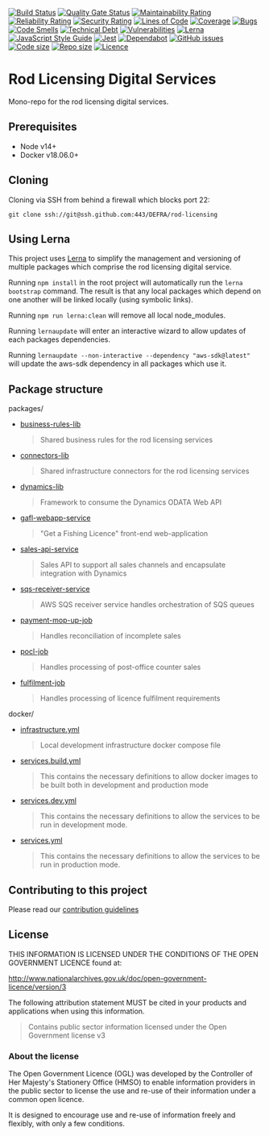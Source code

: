 [![Build Status](https://api.travis-ci.org/DEFRA/rod-licensing.svg?branch=master)](https://travis-ci.org/DEFRA/rod-licensing)
[![Quality Gate Status](https://sonarcloud.io/api/project_badges/measure?project=DEFRA_rod-licensing&metric=alert_status)](https://sonarcloud.io/dashboard?id=DEFRA_rod-licensing)
[![Maintainability Rating](https://sonarcloud.io/api/project_badges/measure?project=DEFRA_rod-licensing&metric=sqale_rating)](https://sonarcloud.io/dashboard?id=DEFRA_rod-licensing)
[![Reliability Rating](https://sonarcloud.io/api/project_badges/measure?project=DEFRA_rod-licensing&metric=reliability_rating)](https://sonarcloud.io/dashboard?id=DEFRA_rod-licensing)
[![Security Rating](https://sonarcloud.io/api/project_badges/measure?project=DEFRA_rod-licensing&metric=security_rating)](https://sonarcloud.io/dashboard?id=DEFRA_rod-licensing)
[![Lines of Code](https://sonarcloud.io/api/project_badges/measure?project=DEFRA_rod-licensing&metric=ncloc)](https://sonarcloud.io/dashboard?id=DEFRA_rod-licensing)
[![Coverage](https://sonarcloud.io/api/project_badges/measure?project=DEFRA_rod-licensing&metric=coverage)](https://sonarcloud.io/dashboard?id=DEFRA_rod-licensing)
[![Bugs](https://sonarcloud.io/api/project_badges/measure?project=DEFRA_rod-licensing&metric=bugs)](https://sonarcloud.io/dashboard?id=DEFRA_rod-licensing)
[![Code Smells](https://sonarcloud.io/api/project_badges/measure?project=DEFRA_rod-licensing&metric=code_smells)](https://sonarcloud.io/dashboard?id=DEFRA_rod-licensing)
[![Technical Debt](https://sonarcloud.io/api/project_badges/measure?project=DEFRA_rod-licensing&metric=sqale_index)](https://sonarcloud.io/dashboard?id=DEFRA_rod-licensing)
[![Vulnerabilities](https://sonarcloud.io/api/project_badges/measure?project=DEFRA_rod-licensing&metric=vulnerabilities)](https://sonarcloud.io/dashboard?id=DEFRA_rod-licensing)
[![Lerna](https://img.shields.io/badge/maintained%20with-lerna-cc00ff.svg)](https://lerna.js.org/)
[![JavaScript Style Guide](https://img.shields.io/badge/code_style-standard-brightgreen.svg)](https://standardjs.com)
[![Jest](https://img.shields.io/badge/tested_with-jest-99424f.svg)](https://github.com/facebook/jest)
[![Dependabot](https://api.dependabot.com/badges/status?host=github&repo=DEFRA/rod-licensing)](https://dependabot.com/)
[![GitHub issues](https://img.shields.io/github/issues/DEFRA/rod-licensing.svg)](https://github.com/DEFRA/rod-licensing/issues/)
[![Code size](https://img.shields.io/github/languages/code-size/DEFRA/rod-licensing.svg)]()
[![Repo size](https://img.shields.io/github/repo-size/DEFRA/rod-licensing.svg)]()
[![Licence](https://img.shields.io/badge/licence-OGLv3-blue.svg)](http://www.nationalarchives.gov.uk/doc/open-government-licence/version/3)

# Rod Licensing Digital Services

Mono-repo for the rod licensing digital services.

## Prerequisites

- Node v14+
- Docker v18.06.0+

## Cloning

Cloning via SSH from behind a firewall which blocks port 22:

```
git clone ssh://git@ssh.github.com:443/DEFRA/rod-licensing
```

## Using Lerna

This project uses [Lerna](https://lerna.js.org/) to simplify the management and versioning of multiple packages which comprise the rod licensing digital
service.

Running `npm install` in the root project will automatically run the `lerna bootstrap` command. The result is that any local packages which depend on
one another will be linked locally (using symbolic links).

Running `npm run lerna:clean` will remove all local node_modules.

Running `lernaupdate` will enter an interactive wizard to allow updates of each packages dependencies.

Running `lernaupdate --non-interactive --dependency "aws-sdk@latest"` will update the aws-sdk dependency in all packages which use it.

## Package structure

packages/

- [business-rules-lib](packages/business-rules-lib/README.md)
  > Shared business rules for the rod licensing services
- [connectors-lib](packages/connectors-lib/README.md)
  > Shared infrastructure connectors for the rod licensing services
- [dynamics-lib](packages/dynamics-lib/README.md)
  > Framework to consume the Dynamics ODATA Web API
- [gafl-webapp-service](packages/gafl-webapp-service/README.md)
  > "Get a Fishing Licence" front-end web-application
- [sales-api-service](packages/sales-api-service/README.md)
  > Sales API to support all sales channels and encapsulate integration with Dynamics
- [sqs-receiver-service](packages/sqs-receiver-service/README.md)
  > AWS SQS receiver service handles orchestration of SQS queues
- [payment-mop-up-job](packages/payment-mop-up-job/README.md)
  > Handles reconciliation of incomplete sales
- [pocl-job](packages/pocl-job/README.md)
  > Handles processing of post-office counter sales
- [fulfilment-job](packages/fulfilment-job/README.md)
  > Handles processing of licence fulfilment requirements

docker/

- [infrastructure.yml](docker/README.md#Infrastructure)
  > Local development infrastructure docker compose file
- [services.build.yml](docker/README.md#Services)
  > This contains the necessary definitions to allow docker images to be built both in development and production mode
- [services.dev.yml](docker/README.md#Services)
  > This contains the necessary definitions to allow the services to be run in development mode.
- [services.yml](docker/README.md#Services)
  > This contains the necessary definitions to allow the services to be run in production mode.

## Contributing to this project

Please read our [contribution guidelines](CONTRIBUTING.md)

## License

THIS INFORMATION IS LICENSED UNDER THE CONDITIONS OF THE OPEN GOVERNMENT LICENCE found at:

http://www.nationalarchives.gov.uk/doc/open-government-licence/version/3

The following attribution statement MUST be cited in your products and applications when using this information.

> Contains public sector information licensed under the Open Government license v3

### About the license

The Open Government Licence (OGL) was developed by the Controller of Her Majesty's Stationery Office (HMSO) to enable information providers in the public sector to license the use and re-use of their information under a common open licence.

It is designed to encourage use and re-use of information freely and flexibly, with only a few conditions.
